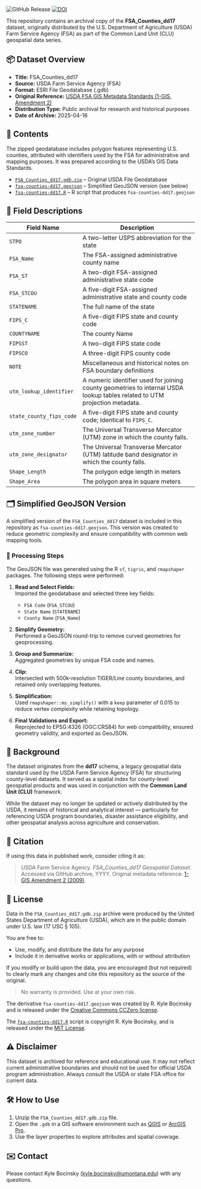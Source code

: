 ![GitHub Release](https://img.shields.io/github/v/release/climate-smart-usda/fsa-counties-dd17)
[![DOI](https://zenodo.org/badge/967595011.svg)](https://zenodo.org/badge/latestdoi/967595011)

This repository contains an archival copy of the **FSA_Counties_dd17** dataset, originally distributed by the U.S. Department of Agriculture (USDA) Farm Service Agency (FSA) as part of the Common Land Unit (CLU) geospatial data series.

## 📦 Dataset Overview

-   **Title:** FSA_Counties_dd17
-   **Source:** USDA Farm Service Agency (FSA)
-   **Format:** ESRI File Geodatabase (.gdb)
-   **Original Reference:** [USDA FSA GIS Metadata Standards (1-GIS, Amendment 2)](https://www.fsa.usda.gov/Internet/FSA_File/1-gis_r00_a02.pdf)
-   **Distribution Type:** Public archival for research and historical purposes
-   **Date of Archive:** 2025-04-16

## 📂 Contents

The zipped geodatabase includes polygon features representing U.S. counties, attributed with identifiers used by the FSA for administrative and mapping purposes. It was prepared according to the USDA’s GIS Data Standards.

-   [`FSA_Counties_dd17.gdb.zip`](https://climate-smart-usda.github.io/fsa-counties-dd17/FSA_Counties_dd17.gdb.zip) – Original USDA File Geodatabase
-   [`fsa-counties-dd17.geojson`](https://climate-smart-usda.github.io/fsa-counties-dd17/fsa-counties-dd17.geojson) – Simplified GeoJSON version (see below)
-   [`fsa-counties-dd17.R`](https://climate-smart-usda.github.io/fsa-counties-dd17/fsa-counties-dd17.R) – R script that produces `fsa-counties-dd17.geojson`

## 🧾 Field Descriptions

| Field Name | Description |
|-----------------------------------|-------------------------------------|
| `STPO` | A two-letter USPS abbreviation for the state |
| `FSA_Name` | The FSA-assigned administrative county name |
| `FSA_ST` | A two-digit FSA-assigned administrative state code |
| `FSA_STCOU` | A five-digit FSA-assigned administrative state and county code |
| `STATENAME` | The full name of the state |
| `FIPS_C` | A five-digit FIPS state and county code |
| `COUNTYNAME` | The county Name |
| `FIPSST` | A two-digit FIPS state code |
| `FIPSCO` | A three-digit FIPS county code |
| `NOTE` | Miscellaneous and historical notes on FSA boundary definitions |
| `utm_lookup_identifier` | A numeric identifier used for joining county geometries to internal USDA lookup tables related to UTM projection metadata. |
| `state_county_fips_code` | A five-digit FIPS state and county code; Identical to `FIPS_C`. |
| `utm_zone_number` | The Universal Transverse Mercator (UTM) zone in which the county falls. |
| `utm_zone_designator` | The Universal Transverse Mercator (UTM) latitude band designator in which the county falls. |
| `Shape_Length` | The polygon edge length in meters |
| `Shape_Area` | The polygon area in square meters |

## 🗂️ Simplified GeoJSON Version

A simplified version of the `FSA_Counties_dd17` dataset is included in this repository as `fsa-counties-dd17.geojson`. This version was created to reduce geometric complexity and ensure compatibility with common web mapping tools.

### 🔧 Processing Steps

The GeoJSON file was generated using the R `sf`, `tigris`, and `rmapshaper` packages. The following steps were performed:

1.  **Read and Select Fields:**\
    Imported the geodatabase and selected three key fields:

    -   `FSA Code` (`FSA_STCOU`)
    -   `State Name` (`STATENAME`)
    -   `County Name` (`FSA_Name`)

2.  **Simplify Geometry:**\
    Performed a GeoJSON round-trip to remove curved geometries for geoprocessing.

3.  **Group and Summarize:**\
    Aggregated geometries by unique FSA code and names.

4.  **Clip:**\
    Intersected with 500k-resolution TIGER/Line county boundaries, and retained only overlapping features.

5.  **Simplification:**\
    Used `rmapshaper::ms_simplify()` with a `keep` parameter of 0.015 to reduce vertex complexity while retaining topology.

6.  **Final Validations and Export:**\
    Reprojected to EPSG:4326 (OGC:CRS84) for web compatibility, ensured geometry validity, and exported as GeoJSON.

## 📌 Background

The dataset originates from the **dd17** schema, a legacy geospatial data standard used by the USDA Farm Service Agency (FSA) for structuring county-level datasets. It served as a spatial index for county-level geospatial products and was used in conjunction with the **Common Land Unit (CLU)** framework.

While the dataset may no longer be updated or actively distributed by the USDA, it remains of historical and analytical interest — particularly for referencing USDA program boundaries, disaster assistance eligibility, and other geospatial analysis across agriculture and conservation.

## 📜 Citation

If using this data in published work, consider citing it as:

> USDA Farm Service Agency. *FSA_Counties_dd17 Geospatial Dataset*. Accessed via GitHub archive, YYYY. Original metadata reference: [1-GIS Amendment 2 (2009)](https://www.fsa.usda.gov/Internet/FSA_File/1-gis_r00_a02.pdf).

## 📄 License

Data in the `FSA_Counties_dd17.gdb.zip` archive were produced by the United States Department of Agriculture (USDA), which are in the public domain under U.S. law (17 USC § 105).

You are free to: 

  - Use, modify, and distribute the data for any purpose 
  - Include it in derivative works or applications, with or without attribution

If you modify or build upon the data, you are encouraged (but not required) to clearly mark any changes and cite this repository as the source of the original.

> No warranty is provided. Use at your own risk.

The derivative `fsa-counties-dd17.geojson` was created by R. Kyle Bocinsky and is released under the [Creative Commons CCZero license](https://creativecommons.org/publicdomain/zero/1.0/).

The [`fsa-counties-dd17.R`](fsa-counties-dd17.R) script is copyright R. Kyle Bocinsky, and is released under the [MIT License](LICENSE).

## ⚠️ Disclaimer

This dataset is archived for reference and educational use. It may not reflect current administrative boundaries and should not be used for official USDA program administration. Always consult the USDA or state FSA office for current data.

## 🛠️ How to Use

1.  Unzip the `FSA_Counties_dd17.gdb.zip` file.
2.  Open the `.gdb` in a GIS software environment such as [QGIS](https://qgis.org) or [ArcGIS Pro](https://www.esri.com/en-us/arcgis/products/arcgis-pro/overview).
3.  Use the layer properties to explore attributes and spatial coverage.

## ✉️ Contact

Please contact Kyle Bocinsky ([kyle.bocinsky@umontana.edu](mailto:kyle.bocinsky@umontana.edu)) with any questions.

